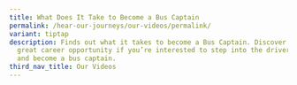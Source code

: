 ```yaml
---
title: What Does It Take to Become a Bus Captain
permalink: /hear-our-journeys/our-videos/permalink/
variant: tiptap
description: Finds out what it takes to become a Bus Captain. Discover a wheely
  great career opportunity if you’re interested to step into the driver’s seat
  and become a bus captain.
third_nav_title: Our Videos
---
```

